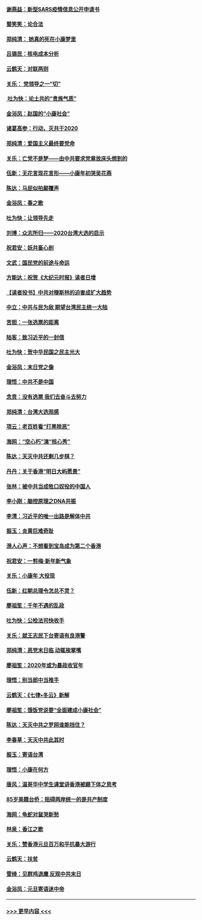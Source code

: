 #### [谢燕益：新型SARS疫情信息公开申请书](../pages/nsc993/n11808840.md?t=01221233) 
#### [蜀笑笑：论合法](../pages/nsc993/n11808064.md?t=01221233) 
#### [郑纯清： 她真的死在小康梦里](../pages/nsc993/n11806623.md?t=01221233) 
#### [吕锡民：核电成本分析](../pages/nsc993/n11806284.md?t=01221233) 
#### [云鹤天：对联两则](../pages/nsc993/n11805957.md?t=01221233) 
#### [关乐： 党领导之一“切”](../pages/nsc993/n11804505.md?t=01221233) 
#### [ 吐为快：论土共的“贵族气质”](../pages/nsc993/n11804490.md?t=01221233) 
#### [金浴凤：赵国的“小康社会”](../pages/nsc993/n11804452.md?t=01221233) 
#### [诸葛高参：行动，灭共于2020](../pages/nsc993/n11804120.md?t=01221233) 
#### [郑纯清：爱国主义最终要党命](../pages/nsc993/n11802197.md?t=01221233) 
#### [关乐：亡党不是梦——由中共要求党章放床头想到的](../pages/nsc993/n11802156.md?t=01221233) 
#### [伍新：无花言现花言形——小康年初哭吴花燕](../pages/nsc993/n11800044.md?t=01221233) 
#### [陈达：马屁似拍颠覆声](../pages/nsc993/n11800010.md?t=01221233) 
#### [金浴凤：春之歌](../pages/nsc993/n11797687.md?t=01221233) 
#### [吐为快：让领导先走](../pages/nsc993/n11797512.md?t=01221233) 
#### [刘博：众志所归——2020台湾大选的启示](../pages/nsc993/n11796878.md?t=01221233) 
#### [祝君安：妖共畜心剖](../pages/nsc993/n11794273.md?t=01221233) 
#### [文武：国民党的前途与命运](../pages/nsc993/n11794198.md?t=01221233) 
#### [方能达：祝贺《大纪元时报》读者日增](../pages/nsc993/n11793807.md?t=01221233) 
#### [【读者投书】中共对穆斯林的迫害成扩大趋势](../pages/nsc993/n11791371.md?t=01221233) 
#### [中立：中共与民为敌 期望台湾民主统一大陆](../pages/nsc993/n11790392.md?t=01221233) 
#### [苦胆：一张选票的距离](../pages/nsc993/n11788914.md?t=01221233) 
#### [陆客：致习近平的一封信](../pages/nsc993/n11788867.md?t=01221233) 
#### [吐为快：贺中华民国之民主光大](../pages/nsc993/n11788618.md?t=01221233) 
#### [金浴凤：末日党之像](../pages/nsc993/n11787475.md?t=01221233) 
#### [理悟：中共不是中国](../pages/nsc993/n11787463.md?t=01221233) 
#### [念贲：没有选票  我们去奋斗去努力](../pages/nsc993/n11787398.md?t=01221233) 
#### [郑纯清：台湾大选观感](../pages/nsc993/n11786210.md?t=01221233) 
#### [项云：老百姓看“打黑除恶”](../pages/nsc993/n11785398.md?t=01221233) 
#### [海网：“空心朽”演“核心秀”](../pages/nsc993/n11783874.md?t=01221233) 
#### [陈达：天灭中共还剩几步棋？](../pages/nsc993/n11783719.md?t=01221233) 
#### [丹丹：关于香港“明日大屿愿景”](../pages/nsc993/n11783273.md?t=01221233) 
#### [张林：被中共当成牲口奴役的中国人](../pages/nsc993/n11782397.md?t=01221233) 
#### [李小刚：脑控原理之DNA共振](../pages/nsc993/n11780962.md?t=01221233) 
#### [李清：习近平的唯一出路是解体中共](../pages/nsc993/n11780866.md?t=01221233) 
#### [振玉：炎黄巨难奇耻](../pages/nsc993/n11779632.md?t=01221233) 
#### [港人心声：不想看到宝岛成为第二个香港](../pages/nsc993/n11778817.md?t=01221233) 
#### [祝君安：一剪梅‧新年新气象](../pages/nsc993/n11776340.md?t=01221233) 
#### [关乐：小康年 大役现](../pages/nsc993/n11774213.md?t=01221233) 
#### [伍新：红朝总理令怎总不灵？](../pages/nsc993/n11770813.md?t=01221233) 
#### [廖祖笙：千年不遇的乱政](../pages/nsc993/n11770373.md?t=01221233) 
#### [吐为快：公检法司快收手](../pages/nsc993/n11770359.md?t=01221233) 
#### [关乐：就王志民下台寄语有良港警](../pages/nsc993/n11769903.md?t=01221233) 
#### [郑纯清：恶党末日临 动辄挨掌嘴](../pages/nsc993/n11769356.md?t=01221233) 
#### [廖祖笙：2020年或为暴政收官年](../pages/nsc993/n11768216.md?t=01221233) 
#### [理悟：别当郎中当推手](../pages/nsc993/n11768243.md?t=01221233) 
#### [云鹤天：《七律▪冬云》新解](../pages/nsc993/n11768204.md?t=01221233) 
#### [廖祖笙：饿饭党说要“全面建成小康社会”](../pages/nsc993/n11767482.md?t=01221233) 
#### [陈达：天灭中共之罗网谁能挡住？](../pages/nsc993/n11767465.md?t=01221233) 
#### [李春草：天灭中共此其时](../pages/nsc993/n11767452.md?t=01221233) 
#### [振玉：寄语台湾](../pages/nsc993/n11767432.md?t=01221233) 
#### [理悟：小康在何方](../pages/nsc993/n11767394.md?t=01221233) 
#### [唐风：温哥华中学生课堂讲香港被踢下体之思考](../pages/nsc993/n11766848.md?t=01221233) 
#### [85岁美籍台侨：阻碍两岸统一的是共产制度](../pages/nsc993/n11765043.md?t=01221233) 
#### [海网：龟蛇对鼠哭新愁](../pages/nsc993/n11764895.md?t=01221233) 
#### [林泉：香江之歌](../pages/nsc993/n11764415.md?t=01221233) 
#### [关乐：赞香港元旦百万和平抗暴大游行](../pages/nsc993/n11764382.md?t=01221233) 
#### [云鹤天：扶贫](../pages/nsc993/n11764245.md?t=01221233) 
#### [雪绮：见群鸡退鹰  反观中共末日](../pages/nsc993/n11762112.md?t=01221233) 
#### [金浴凤：元旦寄语迷中帝](../pages/nsc993/n11761788.md?t=01221233) 

----
#### [ >>> 更早内容 <<< ](../indexes/nsc993-earlier.md)
